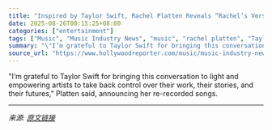 ```yaml
---
title: "Inspired by Taylor Swift, Rachel Platten Reveals “Rachel’s Versions” of Songs Including “Fight Song”"
date: 2025-08-26T00:15:25+08:00
categories: ["entertainment"]
tags: ["Music", "Music Industry News", "music", "rachel platten", "Taylor Swift"]
summary: "\"I’m grateful to Taylor Swift for bringing this conversation to light and empowering artists to take back control over their work, their stories, and their futures,\" Platten said, announcing her re-re"
source_url: "https://www.hollywoodreporter.com/music/music-industry-news/rachel-platten-announces-rachels-versions-album-1236353135/"
---
```


"I’m grateful to Taylor Swift for bringing this conversation to light and empowering artists to take back control over their work, their stories, and their futures," Platten said, announcing her re-recorded songs.

---

*来源: [原文链接](https://www.hollywoodreporter.com/music/music-industry-news/rachel-platten-announces-rachels-versions-album-1236353135/)*
